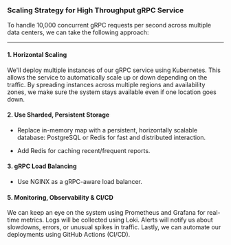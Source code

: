  ### Scaling Strategy for High Throughput gRPC Service

To handle 10,000 concurrent gRPC requests per second across multiple data centers, we can take the following approach:

---

#### 1. Horizontal Scaling

We'll deploy multiple instances of our gRPC service using Kubernetes. This allows the service to automatically scale up or down depending on the traffic. By spreading instances across multiple regions and availability zones, we make sure the system stays available even if one location goes down.

#### 2. Use Sharded, Persistent Storage

* Replace in-memory map with a persistent, horizontally scalable database: PostgreSQL or Redis for fast and distributed interaction.

* Add Redis for caching recent/frequent reports.

#### 3. gRPC Load Balancing

* Use NGINX as a gRPC-aware load balancer.

#### 5. Monitoring, Observability & CI/CD

We can keep an eye on the system using Prometheus and Grafana for real-time metrics. Logs will be collected using Loki. Alerts will notify us about slowdowns, errors, or unusual spikes in traffic.
Lastly, we can automate our deployments using GitHub Actions (CI/CD).
